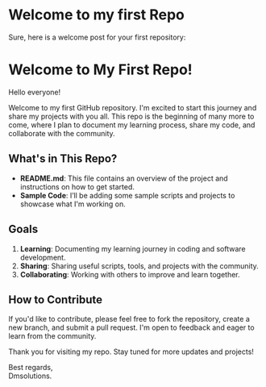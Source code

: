 # Welcome to my first Repo
Sure, here is a welcome post for your first repository:



# Welcome to My First Repo!

Hello everyone!

Welcome to my first GitHub repository. I'm excited to start this journey and share my projects with you all. This repo is the beginning of many more to come, where I plan to document my learning process, share my code, and collaborate with the community.

## What's in This Repo?

- **README.md**: This file contains an overview of the project and instructions on how to get started.
- **Sample Code**: I’ll be adding some sample scripts and projects to showcase what I'm working on.

## Goals

1. **Learning**: Documenting my learning journey in coding and software development.
2. **Sharing**: Sharing useful scripts, tools, and projects with the community.
3. **Collaborating**: Working with others to improve and learn together.

## How to Contribute

If you'd like to contribute, please feel free to fork the repository, create a new branch, and submit a pull request. I'm open to feedback and eager to learn from the community.

Thank you for visiting my repo. Stay tuned for more updates and projects!

Best regards,  
Dmsolutions.

